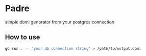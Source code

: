 # Padre
simple dbml generator from your postgres connection

## How to use
```bash
go run . -- "your db connection string" > /path/to/output.dbml
```
